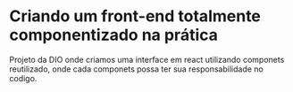 # Criando um front-end totalmente componentizado na prática

 Projeto da DIO onde criamos uma interface em react utilizando componets reutilizado, onde cada componets possa ter sua responsabilidade no codigo.

